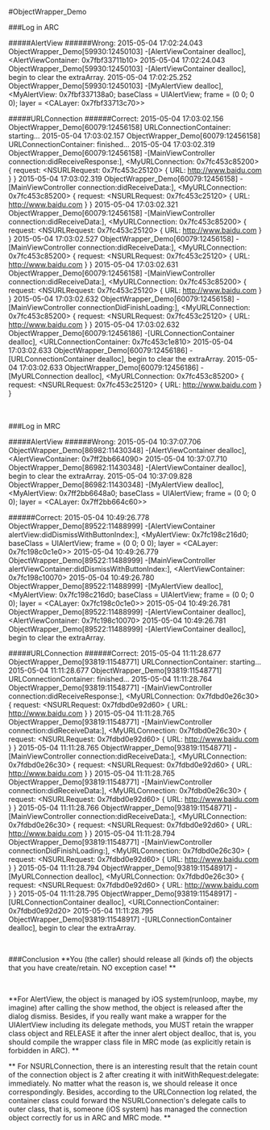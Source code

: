 #ObjectWrapper_Demo


###Log in ARC

#####AlertView
######Wrong:
	2015-05-04 17:02:24.043 ObjectWrapper_Demo[59930:12450103] -[AlertViewContainer dealloc], <AlertViewContainer: 0x7fbf33711b10>
	2015-05-04 17:02:24.043 ObjectWrapper_Demo[59930:12450103] -[AlertViewContainer dealloc], begin to clear the extraArray.
	2015-05-04 17:02:25.252 ObjectWrapper_Demo[59930:12450103] -[MyAlertView dealloc], <MyAlertView: 0x7fbf337138a0; baseClass = UIAlertView; frame = (0 0; 0 0); layer = <CALayer: 0x7fbf33713c70>>

#####URLConnection
######Correct:
	2015-05-04 17:03:02.156 ObjectWrapper_Demo[60079:12456158] URLConnectionContainer: starting...
	2015-05-04 17:03:02.157 ObjectWrapper_Demo[60079:12456158] URLConnectionContainer: finished...
	2015-05-04 17:03:02.319 ObjectWrapper_Demo[60079:12456158] -[MainViewController connection:didReceiveResponse:], <MyURLConnection: 0x7fc453c85200> { request: <NSURLRequest: 0x7fc453c25120> { URL: http://www.baidu.com } }
	2015-05-04 17:03:02.319 ObjectWrapper_Demo[60079:12456158] -[MainViewController connection:didReceiveData:], <MyURLConnection: 0x7fc453c85200> { request: <NSURLRequest: 0x7fc453c25120> { URL: http://www.baidu.com } }
	2015-05-04 17:03:02.321 ObjectWrapper_Demo[60079:12456158] -[MainViewController connection:didReceiveData:], <MyURLConnection: 0x7fc453c85200> { request: <NSURLRequest: 0x7fc453c25120> { URL: http://www.baidu.com } }
	2015-05-04 17:03:02.527 ObjectWrapper_Demo[60079:12456158] -[MainViewController connection:didReceiveData:], <MyURLConnection: 0x7fc453c85200> { request: <NSURLRequest: 0x7fc453c25120> { URL: http://www.baidu.com } }
	2015-05-04 17:03:02.631 ObjectWrapper_Demo[60079:12456158] -[MainViewController connection:didReceiveData:], <MyURLConnection: 0x7fc453c85200> { request: <NSURLRequest: 0x7fc453c25120> { URL: http://www.baidu.com } }
	2015-05-04 17:03:02.632 ObjectWrapper_Demo[60079:12456158] -[MainViewController connectionDidFinishLoading:], <MyURLConnection: 0x7fc453c85200> { request: <NSURLRequest: 0x7fc453c25120> { URL: http://www.baidu.com } }
	2015-05-04 17:03:02.632 ObjectWrapper_Demo[60079:12456186] -[URLConnectionContainer dealloc], <URLConnectionContainer: 0x7fc453c1e810>
	2015-05-04 17:03:02.633 ObjectWrapper_Demo[60079:12456186] -[URLConnectionContainer dealloc], begin to clear the extraArray.
	2015-05-04 17:03:02.633 ObjectWrapper_Demo[60079:12456186] -[MyURLConnection dealloc], <MyURLConnection: 0x7fc453c85200> { request: <NSURLRequest: 0x7fc453c25120> { URL: http://www.baidu.com } }

<br />
<br />
###Log in MRC

#####AlertView
######Wrong:
	2015-05-04 10:37:07.706 ObjectWrapper_Demo[86982:11430348] -[AlertViewContainer dealloc], <AlertViewContainer: 0x7ff2bb664090>
	2015-05-04 10:37:07.710 ObjectWrapper_Demo[86982:11430348] -[AlertViewContainer dealloc], begin to clear the extraArray.
	2015-05-04 10:37:09.828 ObjectWrapper_Demo[86982:11430348] -[MyAlertView dealloc], <MyAlertView: 0x7ff2bb6648a0; baseClass = UIAlertView; frame = (0 0; 0 0); layer = <CALayer: 0x7ff2bb664c60>>

######Correct:
	2015-05-04 10:49:26.778 ObjectWrapper_Demo[89522:11488999] -[AlertViewContainer alertView:didDismissWithButtonIndex:], <MyAlertView: 0x7fc198c216d0; baseClass = UIAlertView; frame = (0 0; 0 0); layer = <CALayer: 0x7fc198c0c1e0>>
	2015-05-04 10:49:26.779 ObjectWrapper_Demo[89522:11488999] -[MainViewController alertViewContainer:didDismissWithButtonIndex:], <AlertViewContainer: 0x7fc198c10070>
	2015-05-04 10:49:26.780 ObjectWrapper_Demo[89522:11488999] -[MyAlertView dealloc], <MyAlertView: 0x7fc198c216d0; baseClass = UIAlertView; frame = (0 0; 0 0); layer = <CALayer: 0x7fc198c0c1e0>>
	2015-05-04 10:49:26.781 ObjectWrapper_Demo[89522:11488999] -[AlertViewContainer dealloc], <AlertViewContainer: 0x7fc198c10070>
	2015-05-04 10:49:26.781 ObjectWrapper_Demo[89522:11488999] -[AlertViewContainer dealloc], begin to clear the extraArray.


#####URLConnection
######Correct:
	2015-05-04 11:11:28.677 ObjectWrapper_Demo[93819:11548771] URLConnectionContainer: starting...
	2015-05-04 11:11:28.677 ObjectWrapper_Demo[93819:11548771] URLConnectionContainer: finished...
	2015-05-04 11:11:28.764 ObjectWrapper_Demo[93819:11548771] -[MainViewController connection:didReceiveResponse:], <MyURLConnection: 0x7fdbd0e26c30> { request: <NSURLRequest: 0x7fdbd0e92d60> { URL: http://www.baidu.com } }
	2015-05-04 11:11:28.765 ObjectWrapper_Demo[93819:11548771] -[MainViewController connection:didReceiveData:], <MyURLConnection: 0x7fdbd0e26c30> { request: <NSURLRequest: 0x7fdbd0e92d60> { URL: http://www.baidu.com } }
	2015-05-04 11:11:28.765 ObjectWrapper_Demo[93819:11548771] -[MainViewController connection:didReceiveData:], <MyURLConnection: 0x7fdbd0e26c30> { request: <NSURLRequest: 0x7fdbd0e92d60> { URL: http://www.baidu.com } }
	2015-05-04 11:11:28.765 ObjectWrapper_Demo[93819:11548771] -[MainViewController connection:didReceiveData:], <MyURLConnection: 0x7fdbd0e26c30> { request: <NSURLRequest: 0x7fdbd0e92d60> { URL: http://www.baidu.com } }
	2015-05-04 11:11:28.766 ObjectWrapper_Demo[93819:11548771] -[MainViewController connection:didReceiveData:], <MyURLConnection: 0x7fdbd0e26c30> { request: <NSURLRequest: 0x7fdbd0e92d60> { URL: http://www.baidu.com } }
	2015-05-04 11:11:28.794 ObjectWrapper_Demo[93819:11548771] -[MainViewController connectionDidFinishLoading:], <MyURLConnection: 0x7fdbd0e26c30> { request: <NSURLRequest: 0x7fdbd0e92d60> { URL: http://www.baidu.com } }
	2015-05-04 11:11:28.794 ObjectWrapper_Demo[93819:11548917] -[MyURLConnection dealloc], <MyURLConnection: 0x7fdbd0e26c30> { request: <NSURLRequest: 0x7fdbd0e92d60> { URL: http://www.baidu.com } }
	2015-05-04 11:11:28.795 ObjectWrapper_Demo[93819:11548917] -[URLConnectionContainer dealloc], <URLConnectionContainer: 0x7fdbd0e92d20>
	2015-05-04 11:11:28.795 ObjectWrapper_Demo[93819:11548917] -[URLConnectionContainer dealloc], begin to clear the extraArray.

<br />

###Conclusion
**You (the caller) should release all (kinds of) the objects that you have create/retain. NO exception case! **

<br />

**For AlertView, the object is managed by iOS system(runloop, maybe, my imagine) after calling the show method, the object is released after the dialog dismiss. Besides, if you really want make a wrapper for the UIAlertView including its delegate methods, you MUST retain the wrapper class object and RELEASE it after the inner alert object dealloc, that is, you should compile the wrapper class file in MRC mode (as explicitly retain is forbidden in ARC). **


** For NSURLConnection, there is an interesting result that the retain count of the connection object is 2 after creating it with initWithRequest:delegate: immediately. No matter what the reason is, we should release it once correspondingly. Besides, according to the URLConnection log related, the container class could forward the NSURLConnection's delegate calls to outer class, that is, someone (iOS system) has managed the connection object correctly for us in ARC and MRC mode. **
